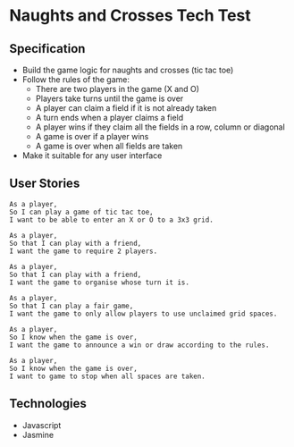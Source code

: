 # Naughts and Crosses Tech Test

## Specification
* Build the game logic for naughts and crosses (tic tac toe)
* Follow the rules of the game:
	*  There are two players in the game (X and O)
	* Players take turns until the game is over
	* A player can claim a field if it is not already taken
	* A turn ends when a player claims a field
	* A player wins if they claim all the fields in a row, column or diagonal
	* A game is over if a player wins
	* A game is over when all fields are taken
* Make it suitable for any user interface

## User Stories
```
As a player,
So I can play a game of tic tac toe,
I want to be able to enter an X or O to a 3x3 grid.
```
```
As a player,
So that I can play with a friend,
I want the game to require 2 players.
```
```
As a player,
So that I can play with a friend,
I want the game to organise whose turn it is.
```
```
As a player,
So that I can play a fair game,
I want the game to only allow players to use unclaimed grid spaces.
```
```
As a player,
So I know when the game is over,
I want the game to announce a win or draw according to the rules.
```
```
As a player,
So I know when the game is over,
I want to game to stop when all spaces are taken.
```

## Technologies

* Javascript
* Jasmine
